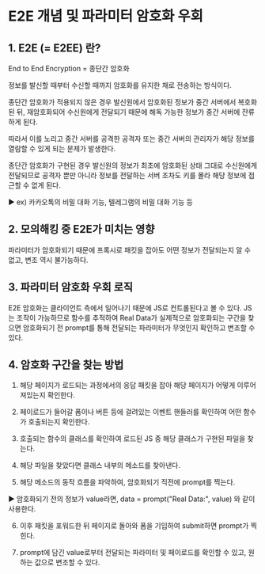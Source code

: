 # E2E 개념 및 파라미터 암호화 우회

 

 

## 1. E2E (= E2EE) 란?

End to End Encryption = 종단간 암호화

정보를 발신할 때부터 수신할 때까지 암호화를 유지한 채로 전송하는 방식이다.

종단간 암호화가 적용되지 않은 경우 발신원에서 암호화된 정보가 중간 서버에서 복호화된 뒤, 재암호화되어 수신원에게 전달되기 때문에 해독 가능한 정보가 중간 서버에 잔류하게 된다.

따라서 이를 노리고 중간 서버를 공격한 공격자 또는 중간 서버의 관리자가 해당 정보를 열람할 수 있게 되는 문제가 발생한다.

종단간 암호화가 구현된 경우 발신원의 정보가 최초에 암호화된 상태 그대로 수신원에게 전달되므로 공격자 뿐만 아니라 정보를 전달하는 서버 조차도 키를 몰라 해당 정보에 접근할 수 없게 된다.

▶ ex) 카카오톡의 비밀 대화 기능, 텔레그램의 비밀 대화 기능 등

 

## 2. 모의해킹 중 E2E가 미치는 영향

파라미터가 암호화되기 때문에 프록시로 패킷을 잡아도 어떤 정보가 전달되는지 알 수 없고, 변조 역시 불가능하다.

 

## 3. 파라미터 암호화 우회 로직

E2E 암호화는 클라이언트 측에서 일어나기 때문에 JS로 컨트롤된다고 볼 수 있다. JS는 조작이 가능하므로 함수를 추적하여 Real Data가 실제적으로 암호화되는 구간을 찾으면 암호화되기 전 prompt를 통해 전달되는 파라미터가 무엇인지 확인하고 변조할 수 있다.

 

## 4. 암호화 구간을 찾는 방법

1. 해당 페이지가 로드되는 과정에서의 응답 패킷을 잡아 해당 페이지가 어떻게 이루어져있는지 확인한다.

2. 페이로드가 들어갈 폼이나 버튼 등에 걸려있는 이벤트 핸들러를 확인하여 어떤 함수가 호출되는지 확인한다.

3. 호출되는 함수의 클래스를 확인하여 로드된 JS 중 해당 클래스가 구현된 파일을 찾는다.

4. 해당 파일을 찾았다면 클래스 내부의 메소드를 찾아낸다.

5. 해당 메소드의 동작 흐름을 파악하여, 암호화되기 직전에 prompt를 찍는다.

▶ 암호화되기 전의 정보가 value라면, data = prompt("Real Data:", value) 와 같이 사용한다.

6. 이후 패킷을 포워드한 뒤 페이지로 돌아와 폼을 기입하여 submit하면 prompt가 찍힌다.

7. prompt에 담긴 value로부터 전달되는 파라미터 및 페이로드를 확인할 수 있고, 원하는 값으로 변조할 수 있다.
